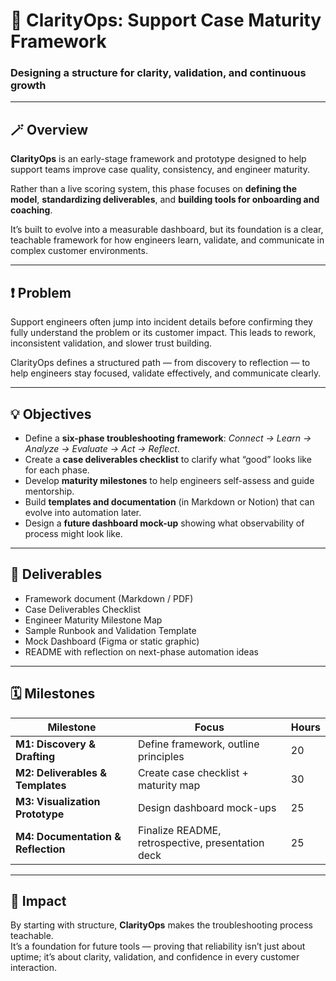 # 🧭 ClarityOps: Support Case Maturity Framework  
### Designing a structure for clarity, validation, and continuous growth  

---

## 🪄 Overview  
**ClarityOps** is an early-stage framework and prototype designed to help support teams improve case quality, consistency, and engineer maturity.  

Rather than a live scoring system, this phase focuses on **defining the model**, **standardizing deliverables**, and **building tools for onboarding and coaching**. 

It’s built to evolve into a measurable dashboard, but its foundation is a clear, teachable framework for how engineers learn, validate, and communicate in complex customer environments.  

---

## ❗ Problem  
Support engineers often jump into incident details before confirming they fully understand the problem or its customer impact. This leads to rework, inconsistent validation, and slower trust building.  

ClarityOps defines a structured path — from discovery to reflection — to help engineers stay focused, validate effectively, and communicate clearly. 

---

## 💡 Objectives  
- Define a **six-phase troubleshooting framework**: *Connect → Learn → Analyze → Evaluate → Act → Reflect*.  
- Create a **case deliverables checklist** to clarify what “good” looks like for each phase.  
- Develop **maturity milestones** to help engineers self-assess and guide mentorship.  
- Build **templates and documentation** (in Markdown or Notion) that can evolve into automation later.  
- Design a **future dashboard mock-up** showing what observability of process might look like.  

---

## 🧰 Deliverables  
- Framework document (Markdown / PDF)  
- Case Deliverables Checklist  
- Engineer Maturity Milestone Map  
- Sample Runbook and Validation Template  
- Mock Dashboard (Figma or static graphic)  
- README with reflection on next-phase automation ideas  

---

## 🗓️ Milestones  

| Milestone | Focus | Hours |
|------------|--------|-------|
| **M1: Discovery & Drafting** | Define framework, outline principles | 20 |
| **M2: Deliverables & Templates** | Create case checklist + maturity map | 30 |
| **M3: Visualization Prototype** | Design dashboard mock-ups | 25 |
| **M4: Documentation & Reflection** | Finalize README, retrospective, presentation deck | 25 |

---

## 🚀 Impact  
By starting with structure, **ClarityOps** makes the troubleshooting process teachable.  
It’s a foundation for future tools — proving that reliability isn’t just about uptime; it’s about clarity, validation, and confidence in every customer interaction. 
